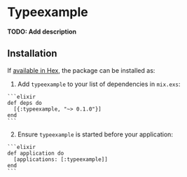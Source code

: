 # Typeexample

**TODO: Add description**

## Installation

If [available in Hex](https://hex.pm/docs/publish), the package can be installed as:

  1. Add `typeexample` to your list of dependencies in `mix.exs`:

    ```elixir
    def deps do
      [{:typeexample, "~> 0.1.0"}]
    end
    ```

  2. Ensure `typeexample` is started before your application:

    ```elixir
    def application do
      [applications: [:typeexample]]
    end
    ```

